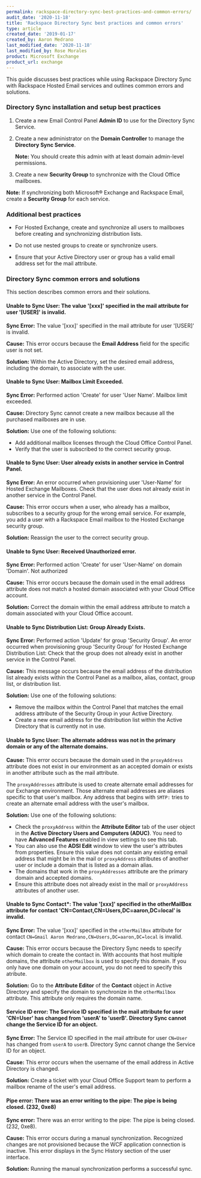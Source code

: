 ```yaml
---
permalink: rackspace-directory-sync-best-practices-and-common-errors/
audit_date: '2020-11-18'
title: 'Rackspace Directory Sync best practices and common errors'
type: article
created_date: '2019-01-17'
created_by: Aaron Medrano
last_modified_date: '2020-11-18'
last_modified_by: Rose Morales
product: Microsoft Exchange
product_url: exchange
---
```


This guide discusses best practices while using Rackspace Directory Sync with Rackspace Hosted Email services and
outlines common errors and solutions.

### Directory Sync installation and setup best practices

1. Create a new Email Control Panel **Admin ID** to use for the Directory Sync Service.

2. Create a new administrator on the **Domain Controller** to manage the **Directory Sync Service**.

    **Note:**  You should create this admin with at least domain admin-level permissions.

3. Create a new **Security Group** to synchronize with the Cloud Office mailboxes.

  **Note:**  If synchronizing both Microsoft&reg; Exchange and Rackspace Email, create a **Security Group** for each service.

### Additional best practices

- For Hosted Exchange, create and synchronize all users to mailboxes before creating and synchronizing distribution lists.

- Do not use nested groups to create or synchronize users.

- Ensure that your Active Directory user or group has a valid email address set for the mail attribute.

### Directory Sync common errors and solutions

This section describes common errors and their solutions.

#### Unable to Sync User: The value '[xxx]' specified in the mail attribute for user '[USER]' is invalid.

**Sync Error:** The value '[xxx]' specified in the mail attribute for user '[USER]' is invalid.

**Cause:** This error occurs because the **Email Address** field for the specific user is not set.

**Solution:** Within the Active Directory, set the desired email address, including the domain, to associate with the user.

#### Unable to Sync User: Mailbox Limit Exceeded.

**Sync Error:** Performed action 'Create' for user 'User Name'. Mailbox limit exceeded.

**Cause:** Directory Sync cannot create a new mailbox because all the purchased mailboxes are in use.

**Solution:** Use one of the following solutions:

- Add additional mailbox licenses through the Cloud Office Control Panel.
- Verify that the user is subscribed to the correct security group.

#### Unable to Sync User: User already exists in another service in Control Panel.

**Sync Error:** An error occurred when provisioning user 'User-Name' for Hosted Exchange Mailboxes. Check that the user does not already
exist in another service in the Control Panel.

**Cause:** This error occurs when a user, who already has a mailbox, subscribes to a security group for the wrong email service. For example,
you add a user with a Rackspace Email mailbox to the Hosted Exchange security group.

**Solution:** Reassign the user to the correct security group.

#### Unable to Sync User: Received Unauthorized error.

**Sync Error:** Performed action 'Create' for user 'User-Name' on domain 'Domain'. Not authorized

**Cause:** This error occurs because the domain used in the email address attribute does not match a hosted domain associated with your Cloud Office account.

**Solution:** Correct the domain within the email address attribute to match a domain associated with your Cloud Office account.

#### Unable to Sync Distribution List: Group Already Exists.

**Sync Error:** Performed action 'Update' for group 'Security Group'. An
error occurred when provisioning group 'Security Group' for Hosted Exchange
Distribution List: Check that the group does not already exist in another
service in the Control Panel.

**Cause:** This message occurs because the email address of the distribution list already exists within the Control Panel
as a mailbox, alias, contact, group list, or distribution list.

**Solution:** Use one of the following solutions:

- Remove the mailbox within the Control Panel that matches the email address attribute of the Security Group in your Active Directory.
- Create a new email address for the distribution list within the Active Directory that is currently not in use.

#### Unable to Sync User: The alternate address was not in the primary domain or any of the alternate domains.

**Cause:** This error occurs because the domain used in the `proxyAddress` attribute does not exist in our environment as an
accepted domain or exists in another attribute such as the mail attribute.
    
The `proxyAddresses` attribute is used to create alternate email addresses
for our Exchange environment. Those alternate email addresses are aliases
specific to that user's mailbox. Any address that begins with `SMTP:` tries to
create an alternate email address with the user's mailbox.

**Solution:**  Use one of the following solutions:

- Check the `proxyAddress` within the **Attribute Editor** tab of the user object in the **Active Directory Users and Computers (ADUC)**.
You need to have **Advanced Features** enabled in view settings to see this tab.
- You can also use the **ADSI Edit** window to view the user's attributes from properties. Ensure this value does not contain any
existing email address that might be in the mail or `proxyAddress` attributes of another user or include a domain that is listed
as a domain alias.
- The domains that work in the `proxyAddresses` attribute are the primary domain and accepted domains.
- Ensure this attribute does not already exist in the mail or `proxyAddress` attributes of another user.

#### Unable to Sync Contact*: The value '[xxx]' specified in the otherMailBox attribute for contact 'CN=Contact,CN=Users,DC=aaron,DC=local' is invalid.

**Sync Error:** The value '[xxx]' specified in the `otherMailBox` attribute for contact `CN=Gmail Aaron Medrano,CN=Users,DC=aaron,DC=local` is invalid.

**Cause:** This error occurs because the Directory Sync needs to specify which domain to create the contact in. With accounts that
host multiple domains, the attribute `otherMailbox` is used to specify this domain. If you only have one domain on your account, you
do not need to specify this atribute.

**Solution:** Go to the **Attribute Editor** of the **Contact** object in Active Directory and specify the domain to synchronize
in the `otherMailbox` attribute. This attribute only requires the domain name.

#### Service ID error: The Service ID specified in the mail attribute for user 'CN=User' has changed from 'userA' to 'userB'. Directory Sync cannot change the Service ID for an object.

**Sync Error:** The Service ID specified in the mail attribute for user `CN=User` has changed from `userA` to `userB`. Directory Sync
cannot change the Service ID for an object.

**Cause:** This error occurs when the username of the email address in Active Directory is changed.

**Solution:** Create a ticket with your Cloud Office Support team to perform a mailbox rename of the user's email address.

#### Pipe error: There was an error writing to the pipe: The pipe is being closed. (232, 0xe8)

**Sync error:** There was an error writing to the pipe: The pipe is being closed. (232, 0xe8).
    
**Cause:** This error occurs during a manual synchronization. Recognized changes are not provisioned because the WCF application
connection is inactive. This error displays in the Sync History section of the user interface.

**Solution:** Running the manual synchronization performs a successful sync.
